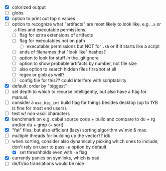 - [x] colorized output
- [ ] globs
- [x] option to print out top *n* values
- [ ] option to recognize what "artifacts" are most likely to look like, e.g. `.a` or
  `.o` files and executable permissions.
  - [ ] flag for extra extensions of artifacts
  - [ ] flag for executables not on path
    - [ ] executable permissions but NOT for `.sh` or if it starts like a script
  - [ ] ends of filenames that "look like" hashes?
  - [ ] option to look for stuff *in* the .gitignore
  - [ ] option to show probable artifacts by number, not file size
  - [ ] also option to search hidden files first/not at all
  - [ ] regex or glob as well?
  - [ ] config file for this?? could interfere with scriptability
- [x] default: order by "biggest"
- [ ] set depth to which to recurse intelligently, but also have a flag for
  manual.
- [ ] consider a `use_big_int` build flag for things besides desktop (up to 1YB
  is fine for most end users).
- [ ] test w/ non-ascii characters
- [x] benchmark on e.g. cabal source code + build and compare to du + rg and/or
  du + grep (+ sort)
- [x] "fat" files, but also efficient (lazy) sorting algorithm w/ min & max.
- [ ] multiple threads for building up the vector?? idk
- [ ] when sorting, consider also dynamically picking which ones to include;
  don't rely on user to pass `-n` option by default.
  - [x] set threshholds even with `-n` flag
- [x] currently panics on symlinks, which is bad
- [ ] de/fr/bo translations would be nice
